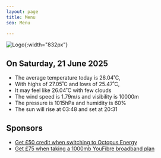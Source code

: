 ```yaml
---
layout: page
title: Menu
seo: Menu

---
```


![Logo](/images/logo.jpg){:width="832px"}

<!-- weather_marker starts -->
## On Saturday, 21 June 2025

- The average temperature today is 26.04˚C,
- With highs of 27.05˚C and lows of 25.47˚C,
- It may feel like 26.04˚C with few clouds
- The wind speed is 1.79m/s and visibility is 10000m
- The pressure is 1015hPa and humidity is 60%
- The sun will rise at 03:48 and set at 20:31

<!-- weather_marker ends -->

## Sponsors

- [Get £50 credit when switching to Octopus Energy](https://bit.ly/3oD1nnS)
- [Get £75 when taking a 1000mb YouFibre broadband plan](https://aklam.io/91zWhU?)
